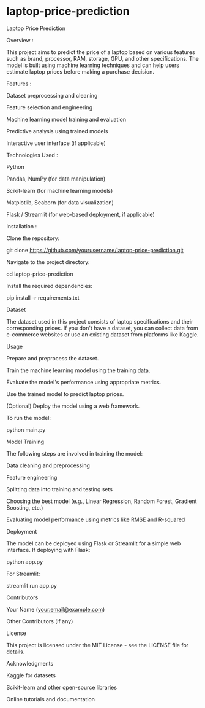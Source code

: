 # laptop-price-prediction
Laptop Price Prediction

Overview :

This project aims to predict the price of a laptop based on various features such as brand, processor, RAM, storage, GPU, and other specifications. The model is built using machine learning techniques and can help users estimate laptop prices before making a purchase decision.

Features :

Dataset preprocessing and cleaning

Feature selection and engineering

Machine learning model training and evaluation

Predictive analysis using trained models 

Interactive user interface (if applicable)

Technologies Used :

Python

Pandas, NumPy (for data manipulation)

Scikit-learn (for machine learning models)

Matplotlib, Seaborn (for data visualization)

Flask / Streamlit (for web-based deployment, if applicable)

Installation :

Clone the repository:

git clone https://github.com/yourusername/laptop-price-prediction.git

Navigate to the project directory:

cd laptop-price-prediction

Install the required dependencies:

pip install -r requirements.txt

Dataset

The dataset used in this project consists of laptop specifications and their corresponding prices. If you don't have a dataset, you can collect data from e-commerce websites or use an existing dataset from platforms like Kaggle.

Usage

Prepare and preprocess the dataset.

Train the machine learning model using the training data.

Evaluate the model's performance using appropriate metrics.

Use the trained model to predict laptop prices.

(Optional) Deploy the model using a web framework.

To run the model:

python main.py

Model Training

The following steps are involved in training the model:

Data cleaning and preprocessing

Feature engineering

Splitting data into training and testing sets

Choosing the best model (e.g., Linear Regression, Random Forest, Gradient Boosting, etc.)

Evaluating model performance using metrics like RMSE and R-squared

Deployment

The model can be deployed using Flask or Streamlit for a simple web interface. If deploying with Flask:

python app.py

For Streamlit:

streamlit run app.py

Contributors

Your Name (your.email@example.com)

Other Contributors (if any)

License

This project is licensed under the MIT License - see the LICENSE file for details.

Acknowledgments

Kaggle for datasets

Scikit-learn and other open-source libraries

Online tutorials and documentation

